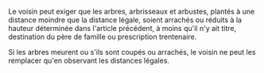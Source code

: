 Le voisin peut exiger que les arbres, arbrisseaux et arbustes, plantés à une distance moindre que la distance légale, soient arrachés ou réduits à la hauteur déterminée dans l'article précédent, à moins qu'il n'y ait titre, destination du père de famille ou prescription trentenaire.

Si les arbres meurent ou s'ils sont coupés ou arrachés, le voisin ne peut les remplacer qu'en observant les distances légales.
